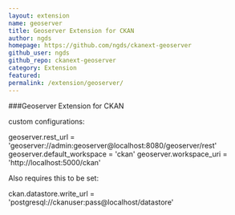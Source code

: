 ```yaml
---
layout: extension
name: geoserver
title: Geoserver Extension for CKAN
author: ngds
homepage: https://github.com/ngds/ckanext-geoserver
github_user: ngds
github_repo: ckanext-geoserver
category: Extension
featured: 
permalink: /extension/geoserver/
---
```



###Geoserver Extension for CKAN

custom configurations:

geoserver.rest_url = 'geoserver://admin:geoserver@localhost:8080/geoserver/rest'
geoserver.default_workspace = 'ckan'
geoserver.workspace_uri = 'http://localhost:5000/ckan'

Also requires this to be set:

ckan.datastore.write_url = 'postgresql://ckanuser:pass@localhost/datastore'
